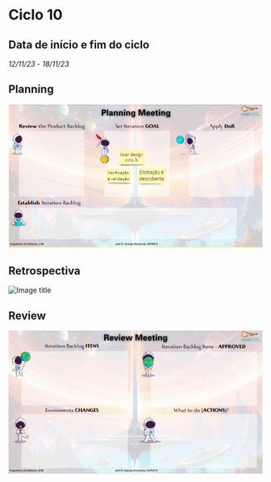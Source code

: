 # Ciclo 10

## Data de início e fim do ciclo

*12/11/23* - *18/11/23*

## Planning

![Image title](../assets/sprints/planning_sprint10.png)

## Retrospectiva

![Image title](../assets/sprints/Retrospective_sprint10.png)


## Review

![Image title](../assets/sprints/review_sprint10.png)
